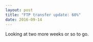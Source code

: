 ```yaml
---
layout: post
title: "FTP transfer update: 60%"
date: 2016-09-14
---
```


Looking at two more weeks or so to go.

